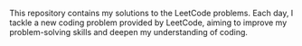 This repository contains my solutions to the LeetCode problems. Each day, I tackle a new coding problem provided by LeetCode, aiming to improve my problem-solving skills and deepen my understanding of coding.

